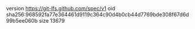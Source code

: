 version https://git-lfs.github.com/spec/v1
oid sha256:968592fa77e364461d9119c364c90d4b0cb44d7769bde308f67d6d99b5ee060b
size 13679
